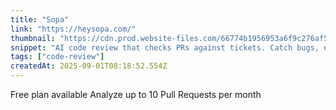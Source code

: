```yaml
---
title: "Sopa"
link: "https://heysopa.com/"
thumbnail: "https://cdn.prod.website-files.com/66774b1956953a6f9c276af5/66fd5f8f5404d5b49d6e9420_webclip.png"
snippet: "AI code review that checks PRs against tickets. Catch bugs, edge cases, and security risks before merge. Works with GitHub, GitLab, Bitbucket, Jira, Linear & more."
tags: ["code-review"]
createdAt: 2025-09-01T08:18:52.554Z
---
```

Free plan available
Analyze up to 10 Pull Requests per month
